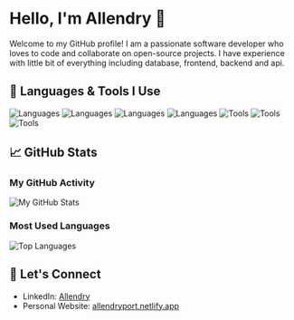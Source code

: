 # Hello, I'm Allendry 👋

Welcome to my GitHub profile! I am a passionate software developer who loves to code and collaborate on open-source projects. 
I have experience with little bit of everything including database, frontend, backend and api. 

## 🔧 Languages & Tools I Use

![Languages](https://img.shields.io/badge/Languages-Python-blue?style=flat&logo=python)
![Languages](https://img.shields.io/badge/Languages-JavaScript-yellow?style=flat&logo=javascript)
![Languages](https://img.shields.io/badge/Languages-HTML-E34F26?style=flat&logo=html5)
![Languages](https://img.shields.io/badge/Languages-CSS-1572B6?style=flat&logo=css3)
![Tools](https://img.shields.io/badge/Tools-Git-F05032?style=flat&logo=git)
![Tools](https://img.shields.io/badge/Tools-Figma-F24E1E?style=flat&logo=figma)
![Tools](https://img.shields.io/badge/Tools-Blender-F5792A?style=flat&logo=blender)


## 📈 GitHub Stats

### My GitHub Activity

![My GitHub Stats](https://github-readme-stats.vercel.app/api?username=Massive188&show_icons=true&hide_title=true&count_private=true&hide=prs&theme=radical)

### Most Used Languages

![Top Languages](https://github-readme-stats.vercel.app/api/top-langs/?username=Massive188&layout=compact&theme=radical)


## 📣 Let's Connect

- LinkedIn: [Allendry](https://www.linkedin.com/in/allendry-roque-diaz-info/)
- Personal Website: [allendryport.netlify.app](https://allendryport.netlify.app)





